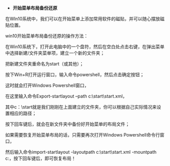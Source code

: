 - **开始菜单布局备份还原**

在WIn10系统中，我们可以在开始菜单上添加常用软件的磁贴，并可以随心摆放磁贴位置。

win10开始菜单布局备份还原的操作方法：

在Win10系统下，打开此电脑中的一个盘符，然后在空白处点击右键，在弹出菜单中选择新建/文件夹菜单项，建立一个新的文件夹；

把新建文件夹重命名为start（或其他）；

按下Win+R打开运行窗口，输入命令powershell，然后点击确定按钮；

这时就会打开Windows Powershell窗口，

在这里输入命令Export-startlayout –path c:\start\start.xml，

其中c：\start就是我们刚刚在上面建立的文件夹，你可以根据自己实际情况来设置相应的路径；

按下回车键后，就会在新文件夹中备份好开始菜单的布局文件；

如果需要恢复开始菜单布局的话，只需要再次打开Windows Powershell命令行窗口，

然后输入命令import-startlayout -layoutpath c:\start\start.xml -mountpath c:，按下回车键后，即可恢复布局！
